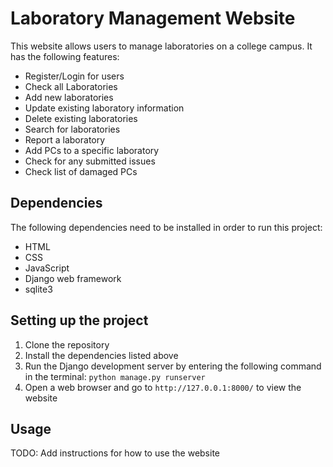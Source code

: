 # Laboratory Management Website

This website allows users to manage laboratories on a college campus. It has the following features:

- Register/Login for users
- Check all Laboratories
- Add new laboratories
- Update existing laboratory information
- Delete existing laboratories
- Search for laboratories
- Report a laboratory
- Add PCs to a specific laboratory
- Check for any submitted issues
- Check list of damaged PCs

## Dependencies

The following dependencies need to be installed in order to run this project:

- HTML
- CSS
- JavaScript
- Django web framework
- sqlite3

## Setting up the project

1. Clone the repository
2. Install the dependencies listed above
3. Run the Django development server by entering the following command in the terminal: `python manage.py runserver`
4. Open a web browser and go to `http://127.0.0.1:8000/` to view the website

## Usage

TODO: Add instructions for how to use the website

